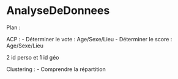 # AnalyseDeDonnees

Plan : 

ACP : 
    - Déterminer le vote : Age/Sexe/Lieu
    - Déterminer le score : Age/Sexe/Lieu

2 id perso et 1 id géo

Clustering :
    - Comprendre la répartition



